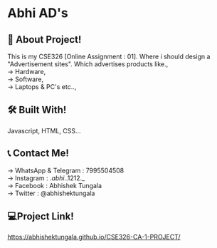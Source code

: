 
# Abhi AD's



## 🚀 About Project!
This is my CSE326 [Online Assignment : 01]. Where i should design a "Advertisement sites". Which advertises products like.,   
→ Hardware,  
→ Software,  
→ Laptops & PC's etc..,


## 🛠 Built With!
Javascript, HTML, CSS...


## 📞 Contact Me!
→ WhatsApp & Telegram : 7995504508  
→ Instagram : _.abhi._.1212._  
→ Facebook : Abhishek Tungala  
→ Twitter : @abhishektungala

## 





## 💻Project Link!
https://abhishektungala.github.io/CSE326-CA-1-PROJECT/

